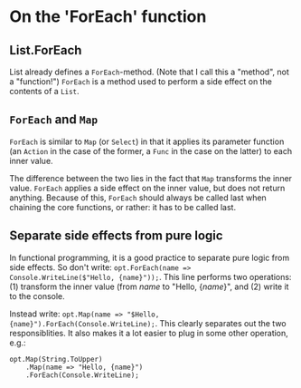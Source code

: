 ﻿# On the 'ForEach' function


## List.ForEach


List already defines a `ForEach`-method. (Note that I call this a "method", not a "function!") `ForEach` is a method used to perform a side effect on the contents of a `List`.


## `ForEach` and `Map`


`ForEach` is similar to `Map` (or `Select`) in that it applies its parameter function (an `Action` in the case of the former, a `Func` in the case on the latter) to each inner value.


The difference between the two lies in the fact that `Map` transforms the inner value. `ForEach` applies a side effect on the inner value, but does not return anything. Because of this, `ForEach` should always be called last when chaining the core functions, or rather: it has to be called last.


## Separate side effects from pure logic


In functional programming, it is a good practice to separate pure logic from side effects. So don't write: `opt.ForEach(name => Console.WriteLine($"Hello, {name}"));`. This line performs two operations: (1) transform the inner value (from *name* to "Hello, {*name*}", and (2) write it to the console.


Instead write: `opt.Map(name => "$Hello, {name}").ForEach(Console.WriteLine);`. This clearly separates out the two responsiblities. It also makes it a lot easier to plug in some other operation, e.g.:

```
opt.Map(String.ToUpper)
    .Map(name => "Hello, {name}")
    .ForEach(Console.WriteLine);
```
